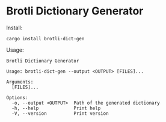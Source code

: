 # Brotli Dictionary Generator

Install:
```
cargo install brotli-dict-gen
```

Usage:
```
Brotli Dictionary Generator

Usage: brotli-dict-gen --output <OUTPUT> [FILES]...

Arguments:
  [FILES]...

Options:
  -o, --output <OUTPUT>  Path of the generated dictionary
  -h, --help             Print help
  -V, --version          Print version

```
